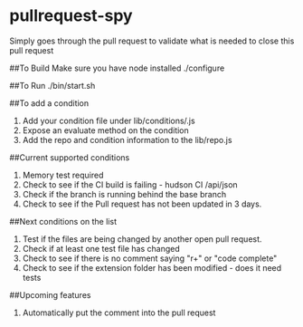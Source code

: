 pullrequest-spy
===============

Simply goes through the pull request to validate what is needed to close this pull request

##To Build
Make sure you have node installed
./configure

##To Run
./bin/start.sh

##To add a condition
1. Add your condition file under lib/conditions/<name>.js
2. Expose an evaluate method on the condition
3. Add the repo and condition information to the lib/repo.js


##Current supported conditions
1. Memory test required
2. Check to see if the CI build is failing - hudson CI <server-ur>/api/json
3. Check if the branch is running behind the base branch
4. Check to see if the Pull request has not been updated in 3 days.

##Next conditions on the list
1. Test if the files are being changed by another open pull request.
2. Check if at least one test file has changed
5. Check to see if there is no comment saying "r+" or "code complete"
6. Check to see if the extension folder has been modified - does it need tests

##Upcoming features
1. Automatically put the comment into the pull request

